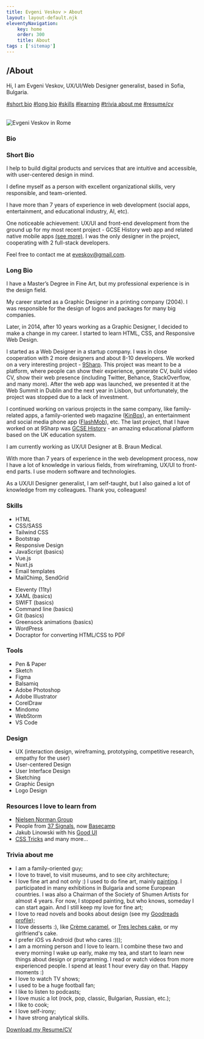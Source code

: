 ```yaml
---
title: Evgeni Veskov > About
layout: layout-default.njk
eleventyNavigation:
    key: home
    order: 300
    title: About
tags : ['sitemap']
---
```


<section class="e-section__main">
    <div class="e-content-holder e-content__center">
        <div class="e-content__text-holder e-intro">
            <h2 class="e-page-title">/About</h2>
            <p>Hi, I am Evgeni Veskov, UX/UI/Web Designer generalist, based in Sofia, Bulgaria.</p>
            <div class="e-anchors-holder">
                <a href="#short-bio">#short bio</a>
                <a href="#long-bio">#long bio</a>
                <a href="#skills">#skills</a>
                <a href="#learning-resources">#learning</a>
                <a href="#trivia">#trivia about me</a>
                <a href="#resume">#resume/cv</a>
            </div>
        </div>
    </div>
    <div class="e-content-holder e-content__center" style="margin-top:2rem;">
        <div class="e-content__photo-holder">
            <img src="/assets/img/evgeni-veskov-890x650.jpg" alt="Evgeni Veskov in Rome">
        </div>
        <div class="e-content__text-holder">
            <h3 class="e-section-title">Bio</h3>
            <h3 id="short-bio">Short Bio</h3>
            <p>I help to build digital products and services that are intuitive and accessible, with user-centered design in mind.</p>
            <p>I define myself as a person with excellent organizational skills, very responsible, and team-oriented.</p>
            <p>I have more than 7 years of experience in web development (social apps, entertainment, and educational industry, AI, etc).</p>
            <p>One noticeable achievement: UX/UI and front-end development from the ground up for my most recent project - GCSE History web app and related native mobile apps <a href="/projects/gcse-history" class="e-link">(see more)</a>. I was the only designer in the project, cooperating with 2 full-stack developers.</p>
            <p>Feel free to contact me at <a href="mailto:eveskov@gmail.com" class="e-link">eveskov@gmail.com</a>.</p>
        </div>
        <div class="e-content__text-holder">
            <h3 id="long-bio">Long Bio</h3>
            <p>I have a Master’s Degree in Fine Art, but my professional experience is in the design field.</p>
            <p>My career started as a Graphic Designer in a printing company (2004). I was responsible for the design of logos and packages for many big companies.</p>
            <p>Later, in 2014, after 10 years working as a Graphic Designer, I decided to make a change in my career. I started to learn HTML, CSS, and Responsive Web Design.</p>
            <p>I started as a Web Designer in a startup company. I was in close cooperation with 2 more designers and about 8-10 developers. We worked on a very interesting project - <a href="/projects/9sharp" class="e-link">9Sharp</a>. This project was meant to be a platform, where people can show their experience, generate CV, build video CV, show their web presence (including Twitter, Behance, StackOverflow, and many more). After the web app was launched, we presented it at the Web Summit in Dublin and the next year in Lisbon, but unfortunately, the project was stopped due to a lack of investment.</p>
            <p>I continued working on various projects in the same company, like family-related apps, a family-oriented web magazine (<a href="https://kinbox.com" target="_blank" class="e-link">KinBox</a>), an entertainment and social media phone app (<a href="/projects/flashmob" class="e-link">FlashMob</a>), etc. The last project, that I have worked on at 9Sharp was <a href="https://app.gcsehistory.com" target="_blank" class="e-link">GCSE History</a> - an amazing educational platform based on the UK education system.</p>
            <p>I am currently working as UX/UI Designer at B. Braun Medical.</p>
            <p>With more than 7 years of experience in the web development process, now I have a lot of knowledge in various fields, from wireframing, UX/UI to front-end parts. I use modern software and technologies.</p>
            <p>As a UX/UI Designer generalist, I am self-taught, but I also gained a lot of knowledge from my colleagues. Thank you, colleagues!</p>
        </div>
        <div class="e-content__text-holder">
            <h3 id="skills" class="e-section-title">Skills</h3>
            <div class="e-about-skills-holder">
                <ul>
                    <li>HTML</li>
                    <li>CSS/SASS</li>
                    <li>Tailwind CSS</li>
                    <li>Bootstrap</li>
                    <li>Responsive Design</li>
                    <li>JavaScript (basics)</li>
                    <li>Vue.js</li>
                    <li>Nuxt.js</li>
                    <li>Email templates</li>
                    <li>MailChimp, SendGrid</li>
                </ul>
                <ul>
                    <li>Eleventy (11ty)</li>
                    <li>XAML (basics)</li>
                    <li>SWIFT (basics)</li>
                    <li>Command line (basics)</li>
                    <li>Git (basics)</li>
                    <li>Greensock animations (basics)</li>
                    <li>WordPress</li>
                    <li>Docraptor for converting HTML/CSS to PDF</li>
                </ul>
            </div>
        </div>
        <div class="e-content__text-holder">
            <div class="e-about-skills-holder">
                <div>
                    <h3 class="e-section-title">Tools</h3>
                    <ul>
                        <li>Pen & Paper</li>
                        <li>Sketch</li>
                        <li>Figma</li>
                        <li>Balsamiq</li>
                        <li>Adobe Photoshop</li>
                        <li>Adobe Illustrator</li>
                        <li>CorelDraw</li>
                        <li>Mindomo</li>
                        <li>WebStorm</li>
                        <li>VS Code</li>
                    </ul>
                </div>
                <div>
                    <h3 class="e-section-title">Design</h3>
                    <ul>
                        <li>UX (interaction design, wireframing, prototyping, competitive research, empathy for the user)</li>
                        <li>User-centered Design</li>
                        <li>User Interface Design</li>
                        <li>Sketching</li>
                        <li>Graphic Design</li>
                        <li>Logo Design</li>
                    </ul>
                </div>
            </div>
        </div>
        <div class="e-content__text-holder">
            <div class="e-section-separator-line"></div>
            <h3 id="learning-resources" class="e-section-title">Resources I love to learn from</h3>
            <ul>
                <li><a href="https://www.nngroup.com/" target="_blank" class="e-link">Nielsen Norman Group</a></li>
                <li>People from <a href="https://37signals.com/" target="_blank" class="e-link">37 Signals</a>, now <a href="https://basecamp.com/" target="_blank" class="e-link">Basecamp</a></li>
                <li>Jakub Linowski with his <a href="https://goodui.org/" target="_blank" class="e-link">Good UI</a></li>
                <li><a href="https://css-tricks.com/" target="_blank" class="e-link">CSS Tricks</a> and many more...</li>
            </ul>
        </div>
        <div class="e-content__text-holder">
            <div class="e-section-separator-line"></div>
            <h3 id="trivia" class="e-section-title">Trivia about me</h3>
            <ul>
                <li>I am a family-oriented guy;</li>
                <li>I love to travel, to visit museums, and to see city architecture;</li>
                <li>I love fine art and not only :) I used to do fine art, mainly <a href="https://eveskov.wordpress.com/" target="_blank" class="e-link">painting</a>. I participated in many exhibitions in Bulgaria and some European countries. I was also a Chairman of the Society of Shumen Artists for almost 4 years. For now, I stopped painting, but who knows, someday I can start again. And I still keep my love for fine art;</li>
                <li>I love to read novels and books about design (see my <a href="https://www.goodreads.com/user/show/4249869-evgeni-veskov" target="_blank" class="e-link">Goodreads profile</a>);</li>
                <li>I love desserts :), like <a href="https://en.wikipedia.org/wiki/Cr%C3%A8me_caramel" target="_blank" class="e-link">Crème caramel</a>, or <a href="https://en.wikipedia.org/wiki/Tres_leches_cake" target="_blank" class="e-link">Tres leches cake</a>, or my girlfriend's cake.</li>
                <li>I prefer iOS vs Android (but who cares :)));</li>
                <li>I am a morning person and I love to learn. I combine these two and every morning I wake up early, make my tea, and start to learn new things about design or programming. I read or watch videos from more experienced people. I spend at least 1 hour every day on that. Happy moments :)</li>
                <li>I love to watch TV shows;</li>
                <li>I used to be a huge football fan;</li>
                <li>I like to listen to podcasts;</li>
                <li>I love music a lot (rock, pop, classic, Bulgarian, Russian, etc.);</li>
                <li>I like to cook;</li>
                <li>I love self-irony;</li>
                <li>I have strong analytical skills.</li>
            </ul>
        </div>
        <div class="e-content__text-holder">
            <div class="e-section-separator-line"></div>
            <a id="resume" href="/assets/CV_Evgeni_Veskov_Nikolov.pdf" target="_blank" download class="e-link">Download my Resume/CV</a>
        </div>
    </div>
</section>